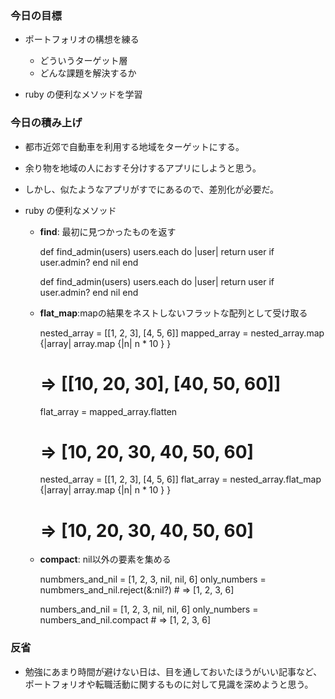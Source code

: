 ### 今日の目標
- ポートフォリオの構想を練る
  - どういうターゲット層
  - どんな課題を解決するか

- ruby の便利なメソッドを学習


### 今日の積み上げ
- 都市近郊で自動車を利用する地域をターゲットにする。
- 余り物を地域の人におすそ分けするアプリにしようと思う。
- しかし、似たようなアプリがすでにあるので、差別化が必要だ。

- ruby の便利なメソッド
  - **find**: 最初に見つかったものを返す

    def find_admin(users)
      users.each do |user|
        return user if user.admin?
      end
      nil
    end
    
    def find_admin(users)
      users.each do |user|
        return user if user.admin?
      end
      nil
    end

  - **flat_map**:mapの結果をネストしないフラットな配列として受け取る

    nested_array = [[1, 2, 3], [4, 5, 6]]
    mapped_array = nested_array.map {|array| array.map {|n| n * 10 } }
    # => [[10, 20, 30], [40, 50, 60]]
    flat_array = mapped_array.flatten
    # => [10, 20, 30, 40, 50, 60]

    nested_array = [[1, 2, 3], [4, 5, 6]]
    flat_array = nested_array.flat_map {|array| array.map {|n| n * 10 } }
    # => [10, 20, 30, 40, 50, 60]

  - **compact**: nil以外の要素を集める

    numbmers_and_nil = [1, 2, 3, nil, nil, 6]
    only_numbers = numbmers_and_nil.reject(&:nil?) # => [1, 2, 3, 6]

    numbers_and_nil = [1, 2, 3, nil, nil, 6]
    only_numbers = numbers_and_nil.compact # => [1, 2, 3, 6]

### 反省
- 勉強にあまり時間が避けない日は、目を通しておいたほうがいい記事など、ポートフォリオや転職活動に関するものに対して見識を深めようと思う。